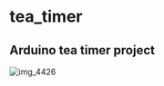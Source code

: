 # tea_timer
## Arduino tea timer project 

![img_4426](https://user-images.githubusercontent.com/26885099/42671020-970e882a-8623-11e8-9af6-f2da49a2d09a.jpg)
